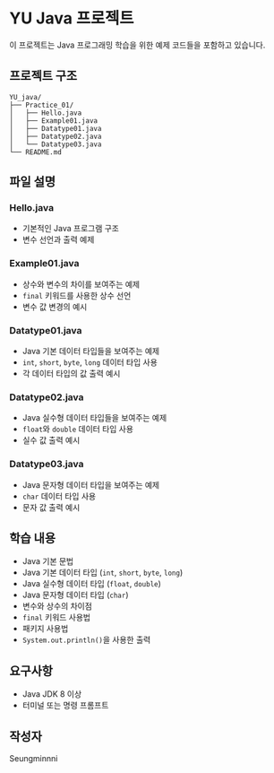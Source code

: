 # YU Java 프로젝트

이 프로젝트는 Java 프로그래밍 학습을 위한 예제 코드들을 포함하고 있습니다.

## 프로젝트 구조

```
YU_java/
├── Practice_01/
│   ├── Hello.java
│   ├── Example01.java
│   ├── Datatype01.java
│   ├── Datatype02.java
│   └── Datatype03.java
└── README.md
```

## 파일 설명

### Hello.java
- 기본적인 Java 프로그램 구조
- 변수 선언과 출력 예제

### Example01.java
- 상수와 변수의 차이를 보여주는 예제
- `final` 키워드를 사용한 상수 선언
- 변수 값 변경의 예시

### Datatype01.java
- Java 기본 데이터 타입들을 보여주는 예제
- `int`, `short`, `byte`, `long` 데이터 타입 사용
- 각 데이터 타입의 값 출력 예시

### Datatype02.java
- Java 실수형 데이터 타입들을 보여주는 예제
- `float`와 `double` 데이터 타입 사용
- 실수 값 출력 예시

### Datatype03.java
- Java 문자형 데이터 타입을 보여주는 예제
- `char` 데이터 타입 사용
- 문자 값 출력 예시

## 학습 내용

- Java 기본 문법
- Java 기본 데이터 타입 (`int`, `short`, `byte`, `long`)
- Java 실수형 데이터 타입 (`float`, `double`)
- Java 문자형 데이터 타입 (`char`)
- 변수와 상수의 차이점
- `final` 키워드 사용법
- 패키지 사용법
- `System.out.println()`을 사용한 출력

## 요구사항

- Java JDK 8 이상
- 터미널 또는 명령 프롬프트

## 작성자

Seungminnni
